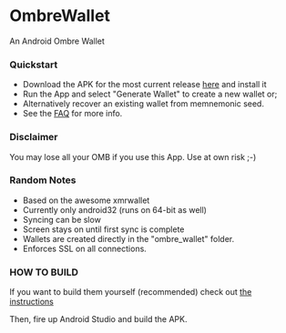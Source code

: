 # OmbreWallet
An Android Ombre Wallet

### Quickstart
- Download the APK for the most current release [here](https://github.com/ombre-projects/OmbreAndroidWallet) and install it
- Run the App and select "Generate Wallet" to create a new wallet or;
- Alternatively recover an existing wallet from memnemonic seed.
- See the [FAQ](doc/FAQ.md) for more info.

### Disclaimer
You may lose all your OMB if you use this App. Use at own risk ;-)

### Random Notes
- Based on the awesome xmrwallet
- Currently only android32 (runs on 64-bit as well)
- Syncing can be slow
- Screen stays on until first sync is complete
- Wallets are created directly in the "ombre_wallet" folder.
- Enforces SSL on all connections.

### HOW TO BUILD
If you want to build them yourself (recommended) check out [the instructions](doc/BUILDING-external-libs.md)

Then, fire up Android Studio and build the APK.
